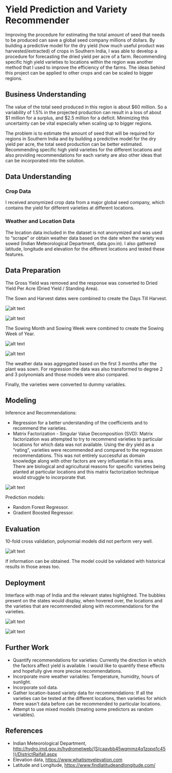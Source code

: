 # Yield Prediction and Variety Recommender

Improving the procedure for estimating the total amount of seed that needs to be produced can save a global seed company millions of dollars. 
By building a predictive model for the dry yield (how much useful product was harvested/extracted) of crops in Southern India, I was able to develop a procedure for forecasting the dried yield per acre of a farm. Recommending specific high yield varieties to locations within the region was another method that I used to improve the efficiency of the farms. 
The ideas behind this project can be applied to other crops and can be scaled to bigger regions.

## Business Understanding

The value of the total seed produced in this region is about $60 million. So a variability of 1.5% in the projected production can result in a loss of about $1 million for a surplus, and $2.5 million for a deficit. Minimizing this uncertainty can be vital especially when scaling up to bigger regions. 

The problem is to estimate the amount of seed that will be required for regions in Southern India and by building a predictive model for the dry yield per acre, the total seed production can be better estimated. Recommending specific high yield varieties for the different locations and also providing recommendations for each variety are also other ideas that can be incorporated into the solution. 

## Data Understanding

### Crop Data
I received anonymized crop data from a major global seed company, which contains the yield for different varieties at different locations. 

### Weather and Location Data
The location data included in the dataset is not anonymized and was used to “scrape” or obtain weather data based on the date when the variety was sowed (Indian Meteorological Department, data.gov.in). I also gathered latitude, longitude and elevation for the different locations and tested these features.  

## Data Preparation

The Gross Yield was removed and the response was converted to Dried Yield Per Acre (Dried Yield / Standing Area).

The Sown and Harvest dates were combined to create the Days Till Harvest. 

![alt text](https://github.com/anubhavrana/Capstone-Yield-prediction-and-Variety-recommender/blob/master/img/days_till_harvest_scatter.png)

![alt text](https://github.com/anubhavrana/Capstone-Yield-prediction-and-Variety-recommender/blob/master/img/days_till_harvest_boxplot.png)

The Sowing Month and Sowing Week were combined to create the Sowing Week of Year.

![alt text](https://github.com/anubhavrana/Capstone-Yield-prediction-and-Variety-recommender/blob/master/img/sowing_week_year_hist.png)

![alt text](https://github.com/anubhavrana/Capstone-Yield-prediction-and-Variety-recommender/blob/master/img/sowing_week_year_boxplot.png)

The weather data was aggregated based on the first 3 months after the plant was sown.
For regression the data was also transformed to degree 2 and 3 polynomials and those models were also compared. 

Finally, the varieties were converted to dummy variables.

## Modeling

Inference and Recommendations:
* Regression for a better understanding of the coefficients and to recommend the varieties.
* Matrix Factorization - Singular Value Decomposition (SVD): Matrix factorization was attempted to try to recommend varieties to particular locations for which data was not available. Using the dry yield as a "rating", varieties were recommended and compared to the regression recommendations. This was not entirely successful as domain knowledge along with other factors are very influential in this area. There are biological and agricultural reasons for specific varieties being planted at particular locations and this matrix factorization technique would struggle to incorporate that. 

![alt text](https://github.com/anubhavrana/Capstone-Yield-prediction-and-Variety-recommender/blob/master/img/regression_coefs_capstone.png)

Prediction models:

* Random Forest Regressor. 
* Gradient Boosted Regressor.

## Evaluation

10-fold cross validation, polynomial models did not perform very well. 

![alt text](https://github.com/anubhavrana/Capstone-Yield-prediction-and-Variety-recommender/blob/master/img/capstone_test_errors.png)

If information can be obtained. The model could be validated with historical results in those areas too. 
 
## Deployment

Interface with map of India and the relevant states highlighted. The bubbles present on the states would display, when hovered over, the locations and the varieties that are recommended along with recommendations for the varieties. 

![alt text](https://github.com/anubhavrana/Capstone-Yield-prediction-and-Variety-recommender/blob/master/img/Screen%20Shot%202018-02-06%20at%2012.12.04%20AM.png)

![alt text](https://github.com/anubhavrana/Capstone-Yield-prediction-and-Variety-recommender/blob/master/img/Screen%20Shot%202018-02-07%20at%201.13.22%20AM.png)

## Further Work

* Quantify recommendations for varieties: Currently the direction in which the factors affect yield is available. I would like 
to quantify these effects and hopefully give more precise recommendations.
* Incorporate more weather variables: Temperature, humidity, hours of sunlight.
* Incorporate soil data.
* Gather location-based variety data for recommendations: If all the varieties can be tested at the different locations, then varieties for which there wasn't data before can be recommended to particular locations.
* Attempt to use mixed models (treating some predictors as random variables).

## References

* Indian Meteorological Department, http://hydro.imd.gov.in/hydrometweb/(S(caavbb45wqmmz4q1zopq1c45))/DistrictRaifall.aspx
* Elevation data, https://www.whatismyelevation.com
* Latitude and Longitude, https://www.findlatitudeandlongitude.com/

